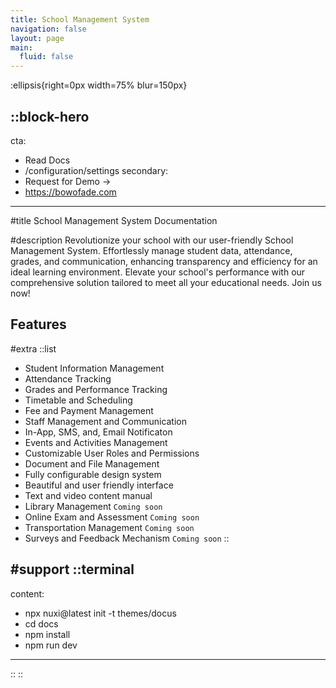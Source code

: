 ```yaml
---
title: School Management System
navigation: false
layout: page
main:
  fluid: false
---
```


:ellipsis{right=0px width=75% blur=150px}

::block-hero
---
cta:
  - Read Docs
  - /configuration/settings
secondary:
  - Request for Demo →
  - https://bowofade.com
---

#title
School Management System Documentation

#description
Revolutionize your school with our user-friendly School Management System. Effortlessly manage student data, attendance, grades, and communication, enhancing transparency and efficiency for an ideal learning environment. Elevate your school's performance with our comprehensive solution tailored to meet all your educational needs. Join us now!

## Features
#extra
  ::list
  - Student Information Management
  - Attendance Tracking
  - Grades and Performance Tracking
  - Timetable and Scheduling
  - Fee and Payment Management
  - Staff Management and Communication
  - In-App, SMS, and, Email Notificaton
  - Events and Activities Management
  - Customizable User Roles and Permissions
  - Document and File Management
  - Fully configurable design system
  - Beautiful and user friendly interface
  - Text and video content manual
  - Library Management `Coming soon`
  - Online Exam and Assessment `Coming soon`
  - Transportation Management `Coming soon`
  - Surveys and Feedback Mechanism `Coming soon`
  ::


#support
  ::terminal
  ---
  content:
  - npx nuxi@latest init -t themes/docus
  - cd docs
  - npm install
  - npm run dev
  ---
  ::
::

<!-- ::card-grid 
#title
What's included

#root
:ellipsis{left=0px width=40rem top=10rem blur=140px}

#default
  ::card{icon=logos:nuxt-icon}
  #title
  Nuxt Architecture
  #description
  Harness the full power of [Nuxt 3](https://v3.nuxtjs.org) and its [modules](https://modules.nuxtjs.org) ecosystem.
  ::

  ::card{icon=IconNuxtStudio}
  #title
  Nuxt Studio ready
  #description
  Edit your theme content and appearance with live-preview within [Nuxt Studio](https://nuxt.studio).
  ::

  ::card{icon=logos:vue}
  #title
  Vue Components
  #description
  Use built-in components (or your own!) inside your content.
  ::

  ::card{icon=simple-icons:markdown}
  #title
  Write Markdown
  #description
  Enjoy the ease and simplicity of Markdown and discover [MDC syntax](https://content.nuxtjs.org/guide/writing/mdc).
  ::

  ::card{icon=noto:rocket}
  #title
  Deploy anywhere
  #description
  Zero config on [Vercel](https://vercel.com) or [Netlify](https://netlify.com). Choose between static generation, on-demand rendering (Node) or edge-side rendering on [CloudFlare workers](https://workers.cloudflare.com).
  ::

  ::card{icon=noto:puzzle-piece}
  #title
  Extensible.
  #description
  Customize the whole design, or add components using slots - you can make Docus your own.
  ::
::

-->
